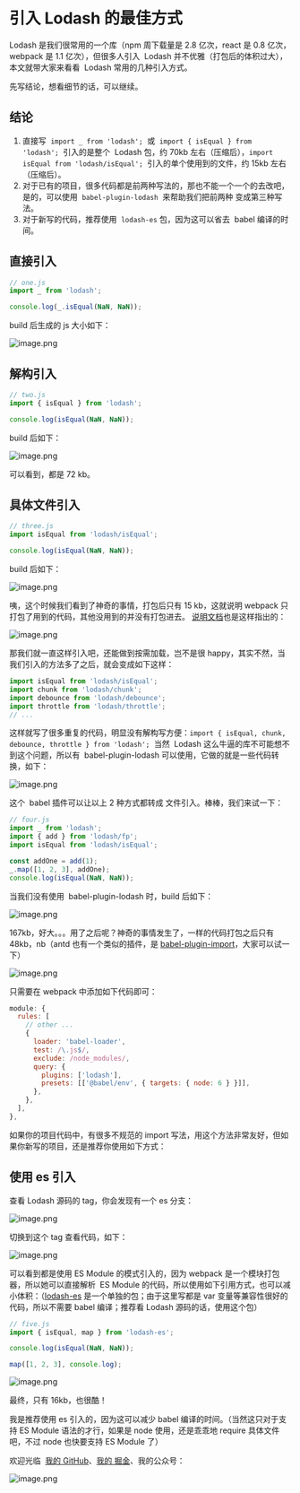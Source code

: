# 引入 Lodash 的最佳方式

Lodash 是我们很常用的一个库（npm 周下载量是 2.8 亿次，react 是 0.8 亿次，webpack 是 1.1 亿次），但很多人引入  Lodash 并不优雅（打包后的体积过大），本文就带大家来看看  Lodash 常用的几种引入方式。

先写结论，想看细节的话，可以继续。

## 结论

1. 直接写  `import _ from 'lodash';`  或  `import { isEqual } from 'lodash';`  引入的是整个  Lodash 包，约 70kb 左右（压缩后），`import isEqual from 'lodash/isEqual';`  引入的单个使用到的文件，约 15kb 左右（压缩后）。
2. 对于已有的项目，很多代码都是前两种写法的，那也不能一个一个的去改吧，是的，可以使用  `babel-plugin-lodash`  来帮助我们把前两种 变成第三种写法。
3. 对于新写的代码，推荐使用  `lodash-es` 包，因为这可以省去  babel 编译的时间。

## 直接引入

```javascript
// one.js
import _ from 'lodash';

console.log(_.isEqual(NaN, NaN));
```

build 后生成的 js 大小如下：

![image.png](https://cdn.nlark.com/yuque/0/2020/png/197018/1585807319376-15744c89-e01c-461e-872e-51ad5df81e6a.png#align=left&display=inline&height=102&name=image.png&originHeight=204&originWidth=790&size=39865&status=done&style=none&width=395)

## 解构引入

```javascript
// two.js
import { isEqual } from 'lodash';

console.log(isEqual(NaN, NaN));
```

build 后如下：

![image.png](https://cdn.nlark.com/yuque/0/2020/png/197018/1585807417167-a5708610-4720-4187-aada-0dce04a6c093.png#align=left&display=inline&height=69&name=image.png&originHeight=138&originWidth=691&size=29525&status=done&style=none&width=345.5) 

可以看到，都是 72 kb。

## 具体文件引入

```javascript
// three.js
import isEqual from 'lodash/isEqual';

console.log(isEqual(NaN, NaN));
```

build 后如下：

![image.png](https://cdn.nlark.com/yuque/0/2020/png/197018/1585807530012-9f9904f0-c101-4f35-a791-0324f7e0382e.png#align=left&display=inline&height=70&name=image.png&originHeight=139&originWidth=698&size=28472&status=done&style=none&width=349)

咦，这个时候我们看到了神奇的事情，打包后只有 15 kb，这就说明 webpack 只打包了用到的代码，其他没用到的并没有打包进去。 [说明文档](https://github.com/lodash/lodash#installation)也是这样指出的：

![image.png](https://cdn.nlark.com/yuque/0/2020/png/197018/1585807782417-c2b74f84-25bd-485e-9a8b-2f5dd0c066d7.png#align=left&display=inline&height=290&name=image.png&originHeight=580&originWidth=1510&size=116236&status=done&style=none&width=755)

那我们就一直这样引入吧，还能做到按需加载，岂不是很 happy，其实不然，当我们引入的方法多了之后，就会变成如下这样：

```javascript
import isEqual from 'lodash/isEqual';
import chunk from 'lodash/chunk';
import debounce from 'lodash/debounce';
import throttle from 'lodash/throttle';
// ...
```

这样就写了很多重复的代码，明显没有解构写方便：`import { isEqual, chunk, debounce, throttle } from 'lodash';`  当然  Lodash 这么牛逼的库不可能想不到这个问题，所以有  babel-plugin-lodash 可以使用，它做的就是一些代码转换，如下：

![image.png](https://cdn.nlark.com/yuque/0/2020/png/197018/1585808819405-11cc8433-d028-4f29-af95-7be1edcfa35b.png#align=left&display=inline&height=428&name=image.png&originHeight=856&originWidth=762&size=78861&status=done&style=none&width=381) 

这个  babel 插件可以让以上 2 种方式都转成 文件引入。棒棒，我们来试一下：

```javascript
// four.js
import _ from 'lodash';
import { add } from 'lodash/fp';
import isEqual from 'lodash/isEqual';

const addOne = add(1);
_.map([1, 2, 3], addOne);
console.log(isEqual(NaN, NaN));
```

当我们没有使用  babel-plugin-lodash 时，build 后如下：

![image.png](https://cdn.nlark.com/yuque/0/2020/png/197018/1585809274667-212a35f7-f457-48d3-8f37-7530c0e5c652.png#align=left&display=inline&height=69&name=image.png&originHeight=138&originWidth=705&size=28489&status=done&style=none&width=352.5)

167kb，好大。。。用了之后呢？神奇的事情发生了，一样的代码打包之后只有 48kb，nb（antd 也有一个类似的插件，是 [babel-plugin-import](https://github.com/ant-design/babel-plugin-import)，大家可以试一下）

![image.png](https://cdn.nlark.com/yuque/0/2020/png/197018/1586182329456-7abb7e3b-f0fd-4678-8953-42a003cc4eb1.png#align=left&display=inline&height=169&name=image.png&originHeight=338&originWidth=1250&size=73606&status=done&style=none&width=625)

只需要在 webpack 中添加如下代码即可：

```javascript
module: {
  rules: [
    // other ...
    {
      loader: 'babel-loader',
      test: /\.js$/,
      exclude: /node_modules/,
      query: {
        plugins: ['lodash'],
        presets: [['@babel/env', { targets: { node: 6 } }]],
      },
    },
  ],
},
```

如果你的项目代码中，有很多不规范的 import 写法，用这个方法非常友好，但如果你新写的项目，还是推荐你使用如下方式：

## 使用 es 引入

查看 Lodash 源码的 tag，你会发现有一个 es 分支：

![image.png](https://cdn.nlark.com/yuque/0/2020/png/197018/1586183280612-f2ca5030-16e8-439e-9981-53ed39f1dba6.png#align=left&display=inline&height=371&name=image.png&originHeight=742&originWidth=804&size=70413&status=done&style=none&width=402)

切换到这个 tag 查看代码，如下：

![image.png](https://cdn.nlark.com/yuque/0/2020/png/197018/1586183409747-991a986d-7241-444d-b87e-4ea1ec5d0b33.png#align=left&display=inline&height=211&name=image.png&originHeight=422&originWidth=1498&size=75985&status=done&style=none&width=749)

可以看到都是使用 ES Module 的模式引入的，因为 webpack 是一个模块打包器，所以她可以直接解析  ES Module 的代码，所以使用如下引用方式，也可以减小体积：（[lodash-es](https://www.npmjs.com/package/lodash-es) 是一个单独的包；由于这里写都是 var 变量等兼容性很好的代码，所以不需要 babel 编译；推荐看 Lodash 源码的话，使用这个包）

```javascript
// five.js
import { isEqual, map } from 'lodash-es';

console.log(isEqual(NaN, NaN));

map([1, 2, 3], console.log);
```

![image.png](https://cdn.nlark.com/yuque/0/2020/png/197018/1586184112588-0a7fc628-6033-4abc-9f9a-742ec86778c1.png#align=left&display=inline&height=100&name=image.png&originHeight=200&originWidth=752&size=36458&status=done&style=none&width=376)

最终，只有 16kb，也很酷！

我是推荐使用 es 引入的，因为这可以减少 babel 编译的时间。（当然这只对于支持 ES Module 语法的才行，如果是 node 使用，还是乖乖地 require 具体文件吧，不过 node 也快要支持 ES Module 了）

欢迎光临  [我的 GitHub](https://github.com/Acmu)、[我的 掘金](https://juejin.im/user/5bcab884e51d450e81091745)、我的公众号：

![image.png](https://cdn.nlark.com/yuque/0/2020/png/197018/1586189330099-afc78321-662b-4b28-86fb-9211eb0fdacb.png#align=left&display=inline&height=310&name=image.png&originHeight=500&originWidth=900&size=95117&status=done&style=none&width=557)
